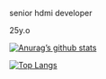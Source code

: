 senior hdmi developer

25y.o

[![Anurag’s github stats](https://github-readme-stats.vercel.app/api?username=Ayni9)](https://github.com/Ayni9)

[![Top Langs](https://github-readme-stats.vercel.app/api/top-langs/?username=Ayni9&layout=compact)](https://github.com/Ayni9)
